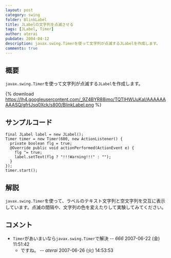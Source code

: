 ```yaml
---
layout: post
category: swing
folder: BlinkLabel
title: JLabelの文字列を点滅させる
tags: [JLabel, Timer]
author: aterai
pubdate: 2004-04-12
description: javax.swing.Timerを使って文字列が点滅するJLabelを作成します。
comments: true
---
```

## 概要
`javax.swing.Timer`を使って文字列が点滅する`JLabel`を作成します。

{% download https://lh4.googleusercontent.com/_9Z4BYR88imo/TQTIHWUuKaI/AAAAAAAAASQ/gfrtJsq0Xck/s800/BlinkLabel.png %}

## サンプルコード
<pre class="prettyprint"><code>final JLabel label = new JLabel();
Timer timer = new Timer(600, new ActionListener() {
  private boolean flg = true;
  @Override public void actionPerformed(ActionEvent e) {
    flg ^= true;
    label.setText(flg ? "!!!Warning!!!" : "");
  }
});
timer.start();
</code></pre>

## 解説
`javax.swing.Timer`を使って、ラベルのテキスト文字列と空文字列を交互に表示しています。点滅の間隔や、文字列の色を変えたりして実験してみてください。

## コメント
- `Timer`があいまいなら`javax.swing.Timer`で解決 -- *666* 2007-06-22 (金) 11:51:42
    - ですね。 -- *aterai* 2007-06-26 (火) 14:53:53

<!-- dummy comment line for breaking list -->
